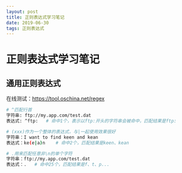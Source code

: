 ```yaml
---
layout: post
title: 正则表达式学习笔记
date: 2019-06-30
tags: 正则表达式
---
```


# 正则表达式学习笔记

## 通用正则表达式

在线测试：<https://tool.oschina.net/regex>

```bash
# ^匹配行首
字符串: ftp://my.app.com/test.dat
表达式: ^ftp:   # 命中1个，表示以ftp:开头的字符串会被命中，匹配结果是ftp:

# (xxx)作为一个整体的表达式，与|一起使用效果很好
字符串：I want to find keen and kean
表达式：ke(e|a)n    # 命中2个，匹配结果是keen、kean

# .用来匹配任意非\n的单个字符
字符串：ftp://my.app.com/test.dat
表达式：.   # 命中25个，匹配结果是f、t、p...
```
